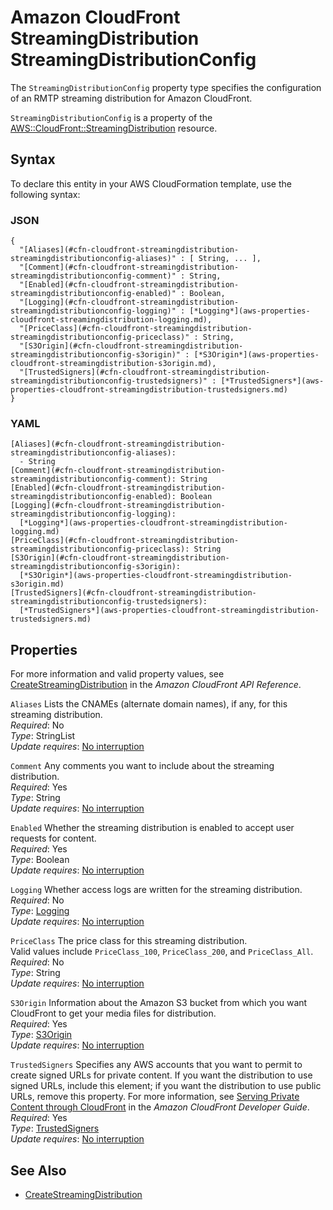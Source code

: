 # Amazon CloudFront StreamingDistribution StreamingDistributionConfig<a name="aws-properties-cloudfront-streamingdistribution-streamingdistributionconfig"></a>

<a name="aws-properties-cloudfront-streamingdistribution-streamingdistributionconfig-description"></a>The `StreamingDistributionConfig` property type specifies the configuration of an RMTP streaming distribution for Amazon CloudFront\.

<a name="aws-properties-cloudfront-streamingdistribution-streamingdistributionconfig-inheritance"></a> `StreamingDistributionConfig` is a property of the [AWS::CloudFront::StreamingDistribution](aws-resource-cloudfront-streamingdistribution.md) resource\. 

## Syntax<a name="aws-properties-cloudfront-streamingdistribution-streamingdistributionconfig-syntax"></a>

To declare this entity in your AWS CloudFormation template, use the following syntax:

### JSON<a name="aws-properties-cloudfront-streamingdistribution-streamingdistributionconfig-syntax.json"></a>

```
{
  "[Aliases](#cfn-cloudfront-streamingdistribution-streamingdistributionconfig-aliases)" : [ String, ... ],
  "[Comment](#cfn-cloudfront-streamingdistribution-streamingdistributionconfig-comment)" : String,
  "[Enabled](#cfn-cloudfront-streamingdistribution-streamingdistributionconfig-enabled)" : Boolean,
  "[Logging](#cfn-cloudfront-streamingdistribution-streamingdistributionconfig-logging)" : [*Logging*](aws-properties-cloudfront-streamingdistribution-logging.md),
  "[PriceClass](#cfn-cloudfront-streamingdistribution-streamingdistributionconfig-priceclass)" : String,
  "[S3Origin](#cfn-cloudfront-streamingdistribution-streamingdistributionconfig-s3origin)" : [*S3Origin*](aws-properties-cloudfront-streamingdistribution-s3origin.md),
  "[TrustedSigners](#cfn-cloudfront-streamingdistribution-streamingdistributionconfig-trustedsigners)" : [*TrustedSigners*](aws-properties-cloudfront-streamingdistribution-trustedsigners.md)
}
```

### YAML<a name="aws-properties-cloudfront-streamingdistribution-streamingdistributionconfig-syntax.yaml"></a>

```
[Aliases](#cfn-cloudfront-streamingdistribution-streamingdistributionconfig-aliases): 
  - String
[Comment](#cfn-cloudfront-streamingdistribution-streamingdistributionconfig-comment): String
[Enabled](#cfn-cloudfront-streamingdistribution-streamingdistributionconfig-enabled): Boolean
[Logging](#cfn-cloudfront-streamingdistribution-streamingdistributionconfig-logging): 
  [*Logging*](aws-properties-cloudfront-streamingdistribution-logging.md)
[PriceClass](#cfn-cloudfront-streamingdistribution-streamingdistributionconfig-priceclass): String
[S3Origin](#cfn-cloudfront-streamingdistribution-streamingdistributionconfig-s3origin): 
  [*S3Origin*](aws-properties-cloudfront-streamingdistribution-s3origin.md)
[TrustedSigners](#cfn-cloudfront-streamingdistribution-streamingdistributionconfig-trustedsigners): 
  [*TrustedSigners*](aws-properties-cloudfront-streamingdistribution-trustedsigners.md)
```

## Properties<a name="aws-properties-cloudfront-streamingdistribution-streamingdistributionconfig-properties"></a>

For more information and valid property values, see [CreateStreamingDistribution](https://docs.aws.amazon.com/cloudfront/latest/APIReference/API_CreateStreamingDistribution.html) in the *Amazon CloudFront API Reference*\.

`Aliases`  <a name="cfn-cloudfront-streamingdistribution-streamingdistributionconfig-aliases"></a>
Lists the CNAMEs \(alternate domain names\), if any, for this streaming distribution\.  
 *Required*: No  
 *Type*: StringList  
 *Update requires*: [No interruption](using-cfn-updating-stacks-update-behaviors.md#update-no-interrupt) 

`Comment`  <a name="cfn-cloudfront-streamingdistribution-streamingdistributionconfig-comment"></a>
Any comments you want to include about the streaming distribution\.  
 *Required*: Yes  
 *Type*: String  
 *Update requires*: [No interruption](using-cfn-updating-stacks-update-behaviors.md#update-no-interrupt) 

`Enabled`  <a name="cfn-cloudfront-streamingdistribution-streamingdistributionconfig-enabled"></a>
Whether the streaming distribution is enabled to accept user requests for content\.  
 *Required*: Yes  
 *Type*: Boolean  
 *Update requires*: [No interruption](using-cfn-updating-stacks-update-behaviors.md#update-no-interrupt) 

`Logging`  <a name="cfn-cloudfront-streamingdistribution-streamingdistributionconfig-logging"></a>
Whether access logs are written for the streaming distribution\.  
 *Required*: No  
 *Type*: [Logging](aws-properties-cloudfront-streamingdistribution-logging.md)  
 *Update requires*: [No interruption](using-cfn-updating-stacks-update-behaviors.md#update-no-interrupt) 

`PriceClass`  <a name="cfn-cloudfront-streamingdistribution-streamingdistributionconfig-priceclass"></a>
The price class for this streaming distribution\.  
Valid values include `PriceClass_100`, `PriceClass_200`, and `PriceClass_All`\.  
 *Required*: No  
 *Type*: String  
 *Update requires*: [No interruption](using-cfn-updating-stacks-update-behaviors.md#update-no-interrupt) 

`S3Origin`  <a name="cfn-cloudfront-streamingdistribution-streamingdistributionconfig-s3origin"></a>
Information about the Amazon S3 bucket from which you want CloudFront to get your media files for distribution\.  
 *Required*: Yes  
 *Type*: [S3Origin](aws-properties-cloudfront-streamingdistribution-s3origin.md)  
 *Update requires*: [No interruption](using-cfn-updating-stacks-update-behaviors.md#update-no-interrupt) 

`TrustedSigners`  <a name="cfn-cloudfront-streamingdistribution-streamingdistributionconfig-trustedsigners"></a>
Specifies any AWS accounts that you want to permit to create signed URLs for private content\. If you want the distribution to use signed URLs, include this element; if you want the distribution to use public URLs, remove this property\. For more information, see [Serving Private Content through CloudFront](https://docs.aws.amazon.com/AmazonCloudFront/latest/DeveloperGuide/PrivateContent.html) in the *Amazon CloudFront Developer Guide*\.  
 *Required*: Yes  
 *Type*: [TrustedSigners](aws-properties-cloudfront-streamingdistribution-trustedsigners.md)  
 *Update requires*: [No interruption](using-cfn-updating-stacks-update-behaviors.md#update-no-interrupt) 

## See Also<a name="aws-properties-cloudfront-streamingdistribution-streamingdistributionconfig-seealso"></a>
+ [CreateStreamingDistribution](https://docs.aws.amazon.com/cloudfront/latest/APIReference/API_CreateStreamingDistribution.html)